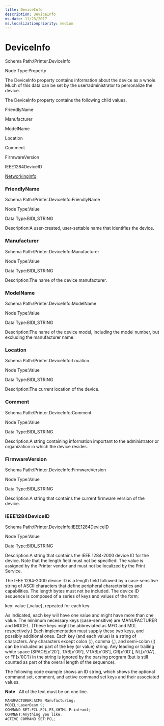 ```yaml
---
title: DeviceInfo
description: DeviceInfo
ms.date: 11/28/2017
ms.localizationpriority: medium
---
```


# DeviceInfo


Schema Path:\\Printer.DeviceInfo

Node Type:Property

The DeviceInfo property contains information about the device as a whole. Much of this data can be set by the user/administrator to personalize the device.

The DeviceInfo property contains the following child values.

FriendlyName

Manufacturer

ModelName

Location

Comment

FirmwareVersion

IEEE1284DeviceID

[NetworkingInfo](networkinginfo.md)

### <span id="friendlyname"></span><span id="FRIENDLYNAME"></span> FriendlyName

Schema Path:\\Printer.DeviceInfo:FriendlyName

Node Type:Value

Data Type:BIDI\_STRING

Description:A user-created, user-settable name that identifies the device.

### <span id="manufacturer"></span><span id="MANUFACTURER"></span> Manufacturer

Schema Path:\\Printer.DeviceInfo:Manufacturer

Node Type:Value

Data Type:BIDI\_STRING

Description:The name of the device manufacturer.

### <span id="modelname"></span><span id="MODELNAME"></span> ModelName

Schema Path:\\Printer.DeviceInfo:ModelName

Node Type:Value

Data Type:BIDI\_STRING

Description:The name of the device model, including the model number, but excluding the manufacturer name.

### <span id="location"></span><span id="LOCATION"></span> Location

Schema Path:\\Printer.DeviceInfo:Location

Node Type:Value

Data Type:BIDI\_STRING

Description:The current location of the device.

### <span id="comment"></span><span id="COMMENT"></span> Comment

Schema Path:\\Printer.DeviceInfo:Comment

Node Type:Value

Data Type:BIDI\_STRING

Description:A string containing information important to the administrator or organization in which the device resides.

### <span id="firmwareversion"></span><span id="FIRMWAREVERSION"></span> FirmwareVersion

Schema Path:\\Printer.DeviceInfo:FirmwareVersion

Node Type:Value

Data Type:BIDI\_STRING

Description:A string that contains the current firmware version of the device.

### <span id="ieee1284deviceid"></span><span id="IEEE1284DEVICEID"></span> IEEE1284DeviceID

Schema Path:\\Printer.DeviceInfo:IEEE1284DeviceID

Node Type:Value

Data Type:BIDI\_STRING

Description:A string that contains the IEEE 1284-2000 device ID for the device. Note that the length field must not be specified. The value is assigned by the Printer vendor and must not be localized by the Print Service.

The IEEE 1284-2000 device ID is a length field followed by a case-sensitive string of ASCII characters that define peripheral characteristics and capabilities. The length bytes must not be included. The device ID sequence is composed of a series of keys and values of the form:

key: value {,value}, repeated for each key

As indicated, each key will have one value and might have more than one value. The minimum necessary keys (case-sensitive) are MANUFACTURER and MODEL. (These keys might be abbreviated as MFG and MDL respectively.) Each implementation must supply these two keys, and possibly additional ones. Each key (and each value) is a string of characters. Any characters except colon (:), comma (,), and semi-colon (;) can be included as part of the key (or value) string. Any leading or trailing white space (SPACE\[x'20'\], TAB\[x'09'\], VTAB\[x'0B'\], CR\[x'0D'\], NL\[x'0A'\], or FF\[x'0C'\]) in the string is ignored by the parsing program (but is still counted as part of the overall length of the sequence).

The following code example shows an ID string, which shows the optional command set, comment, and active command set keys and their associated values.

**Note**   All of the text must be on one line.

 

```cpp
MANUFACTURER:ACME Manufacturing;
MODEL:LaserBeam 9;
COMMAND SET:PCL,PJL,PS,XHTML-Print+xml;
COMMENT:Anything you like;
ACTIVE COMMAND SET:PCL;
```

 

 




